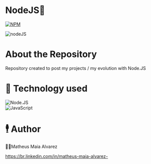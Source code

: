 # NodeJS:open_file_folder:  

[![NPM](https://img.shields.io/npm/l/react)](https://github.com/MatheusAlvarez/NodeJS/blob/main/LICENSE)

![nodeJS](https://logospng.org/wp-content/uploads/node-js.png)

# About the Repository
   Repository created to post my projects / my evolution with Node.JS

# 📌 Technology used
   ![Node.JS](https://img.shields.io/badge/-Node.JS-0D1117?style=for-the-badge&logo=node.js&labelColor=0D1117&textColor=0D1117)&nbsp;<br/>
   ![JavaScript](https://img.shields.io/badge/-JavaScript-0D1117?style=for-the-badge&logo=javascript&labelColor=0D1117&textColor=0D1117)&nbsp;<br/>

# 🕴️ Author
   👨‍💻Matheus Maia Alvarez

https://br.linkedin.com/in/matheus-maia-alvarez-



